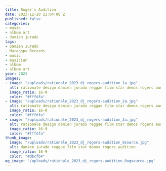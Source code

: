 ```yaml
---
title: Roger's Audition
date: 2023-12-20 21:04:00 Z
published: false
categories:
- music
- album art
- damien jurado
tags:
- Damien Jurado
- Maraqopa Records
- music
- musician
- album
- album art
year: 2023
images:
- image: "/uploads/rationale_2023_dj_rogers-audition_1a.jpg"
  alt: rationale design damien jurado reggae film star demos rogers audition cd front
  image_ratio: 16-9
  color: "#fffdfa"
- image: "/uploads/rationale_2023_dj_rogers-audition_2a.jpg"
  alt: rationale design damien jurado reggae film star demos rogers audition cd back
  image_ratio: 16-9
  color: "#fffdfa"
- image: "/uploads/rationale_2023_dj_rogers-audition_3a.jpg"
  alt: rationale design damien jurado reggae film star demos rogers audition cd booklet
  image_ratio: 16-9
  color: "#fffdfa"
thumb_image:
  image: "/uploads/rationale_2023_dj_rogers-audition_0source.jpg"
  alt: damien jurado reggae film star demos rogers audition
  image_ratio: 16-9
  color: "#dbcfb4"
og_image: "/uploads/rationale_2023_dj_rogers-audition_0ogsource.jpg"
---
```


